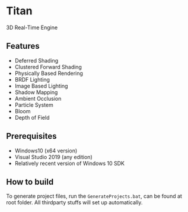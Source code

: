 # Titan 
3D Real-Time Engine

## Features
* Deferred Shading
* Clustered Forward Shading
* Physically Based Rendering
* BRDF Lighting
* Image Based Lighting
* Shadow Mapping
* Ambient Occlusion
* Particle System
* Bloom
* Depth of Field

## Prerequisites
* Windows10 (x64 version)
* Visual Studio 2019 (any edition)
* Relatively recent version of Windows 10 SDK

## How to build
To generate project files, run the ```GenerateProjects.bat```, can be found at root folder. All thirdparty stuffs will set up automatically. 